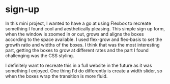 # sign-up

In this mini project, I wanted to have a go at using Flexbox to recreate something I found cool and aesthetically pleasing. This simple sign up form, when the window is zoomed in or out, grows and aligns the boxes according to the space available. I used flex-grow and flex-basis to set the growth ratio and widths of the boxes. I think that was the most interesting part, getting the boxes to grow at different rates and the part I found challenging was the CSS styling.

I definitely want to recreate this in a full website in the future as it was something I enjoyed. One thing I'd do differently is create a width slider, so when the boxes wrap the transition is more fluid.
